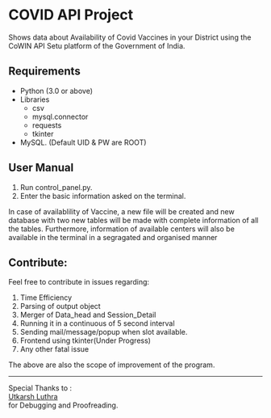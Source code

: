# COVID API Project
Shows data about Availability of Covid Vaccines in your District using the CoWIN API Setu platform of the Government of India.

## Requirements
* Python (3.0 or above) 
* Libraries
  * csv
  * mysql.connector
  * requests
  * tkinter
* MySQL. (Default UID & PW are ROOT)

## User Manual
1. Run control_panel.py.
2. Enter the basic information asked on the terminal.

In case of availablility of Vaccine, a new file will be created and new database with two new tables will be made with complete information of all the tables.
Furthermore, information of available centers will also be available in the terminal in a segragated and organised manner

## Contribute:
Feel free to contribute in issues regarding:
1. Time Efficiency
2. Parsing of output object
3. Merger of Data_head and Session_Detail
4. Running it in a continuous of 5 second interval 
5. Sending mail/message/popup when slot available.
6. Frontend using tkinter(Under Progress)
7. Any other fatal issue

The above are also the scope of improvement of the program.

___
Special Thanks to :<br>
[Utkarsh Luthra](https://utkarshluthra.live) <br>for Debugging and Proofreading.
